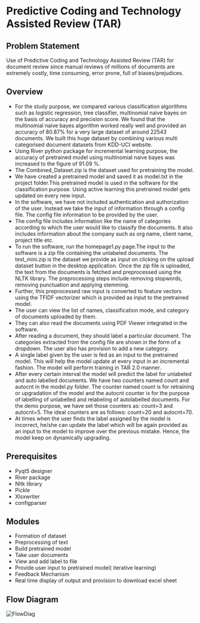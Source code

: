 # Predictive Coding and Technology Assisted Review (TAR)


## Problem Statement
Use of Predictive Coding and Technology Assisted Review (TAR) for document review since manual reviews of millions of documents are extremely costly, time consuming, error prone, full of biases/prejudices.

## Overview
* For the study purpose, we compared various classification algorithms such as logistic regression, tree classifier, multinomial naive bayes on the basis of accuracy and precision score. We found that the multinomial naive bayes algorithm worked really well and provided an accuracy of 80.87% for a very large dataset of around 22543 documents.  We built this huge dataset by combining various multi categorised document datasets from KDD-UCI website.
* Using River python package for incremental learning purpose, the accuracy of pretrained model using multinomial naive bayes was increased to the figure of 91.09 %.
* The Combined_Dataset.zip is the dataset used for pretraining the model.
* We have created a pretrained model and saved it as model.txt in the project folder.This pretrained model is used in the software for the classification purpose. Using active learning this pretrained model gets updated on every new input. 
* In the software, we have not included authentication and authorization of the user. Instead we take the input of information through a config file. The config file information to be provided by the user.
* The config file includes information like the name of categories according to which the user would like to classify the documents. It also includes information about the company such as org name, client name, project title etc.
* To run the software, run the homepage1.py page.The input to the software is a zip file containing the unlabeled documents. The test_mini.zip is the dataset we provide as input on clicking on the upload dataset button in the desktop application. Once the zip file is uploaded, the text from the documents is fetched and preprocessed using the NLTK  library. The preprocessing steps include removing stopwords, removing punctuation and applying stemming.
* Further, this preprocessed raw input is converted to feature vectors using the TFIDF vectorizer which is provided as input to the pretrained model.
* The user can view the list of names, classification mode, and category of documents uploaded by them.
* They can also read the documents using PDF Viewer integrated in the software.
* After reading a document, they should label a particular document. The categories extracted from the config file are shown in the form of a dropdown. The user also has provision to add a new category. 
* A single label given by the user is fed as an input to the pretrained model. This will help the model update at every input in an incremental fashion. The model will perform training in TAR 2.0 manner.
* After every certain interval the model will predict the label for unlabeled and auto labelled documents. We have two counters named count and autocnt in the model.py folder. The counter named count is for retraining or upgradation of the model and the autocnt counter is for the purpose of labelling of unlabelled and relabeling of autolabelled documents. For the demo purpose, we have set those counters as: count=3 and autocnt=5. The ideal counters are as follows: count=20 and autocnt=70.
* At times when the user finds the label assigned by the model is incorrect, he/she can update the label which will be again provided as an input to the model to improve over the previous mistake. Hence, the model keep on dynamically upgrading.

## Prerequisites
* Pyqt5 designer
* River package
* Nltk library
* Pickle
* Xlsxwriter
* configparser

## Modules
* Formation of dataset
* Preprocessing of text
* Build pretrained model
* Take user documents
* View and add label to file
* Provide user input to pretrained model( iterative learning)
* Feedback Mechanism
* Real time display of output and provision to download excel sheet

## Flow Diagram
![FlowDiag](https://user-images.githubusercontent.com/52365520/171978423-18765735-e0eb-485f-a7a2-c6c03b44d526.jpeg)



